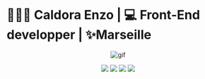 <h1>👨🏻‍💻 Caldora Enzo | 💻 Front-End developper | ✨Marseille</h1>

<p align="center">
<img src="https://zupimages.net/up/23/30/m4pe.gif" alt="gif"/>
</p>
<p align="center">
  <img margin-right="50px" src ="https://zupimages.net/up/23/30/f7f4.png" alt"Linkedin"/>
<img src ="https://zupimages.net/up/23/30/vik5.png" alt"email"/>
<img src ="https://zupimages.net/up/23/30/2ntq.png" alt"Twitter"/>
<img src ="https://zupimages.net/up/23/30/zxz8.png" alt"Spotify"/>
</p>




<!--




**EnzoCaldora/EnzoCaldora** is a ✨ _special_ ✨ repository because its `README.md` (this file) appears on your GitHub profile.

Here are some ideas to get you started:

- 🔭 I’m currently working on ...
- 🌱 I’m currently learning ...
- 👯 I’m looking to collaborate on ...
- 🤔 I’m looking for help with ...
- 💬 Ask me about ...
- 📫 How to reach me: ...
- 😄 Pronouns: ...
- ⚡ Fun fact: ...
-->
